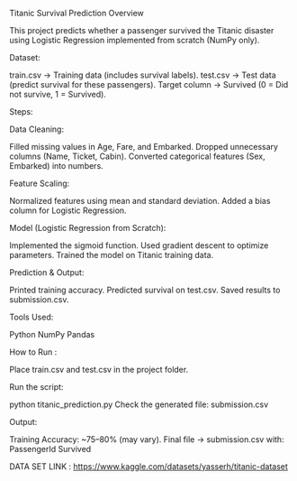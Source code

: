 Titanic Survival Prediction Overview

This project predicts whether a passenger survived the Titanic disaster using Logistic Regression implemented from scratch (NumPy only).

Dataset:

train.csv → Training data (includes survival labels).
test.csv → Test data (predict survival for these passengers).
Target column → Survived (0 = Did not survive, 1 = Survived).

Steps:

Data Cleaning:

Filled missing values in Age, Fare, and Embarked.
Dropped unnecessary columns (Name, Ticket, Cabin).
Converted categorical features (Sex, Embarked) into numbers.

Feature Scaling:

Normalized features using mean and standard deviation.
Added a bias column for Logistic Regression.

Model (Logistic Regression from Scratch):

Implemented the sigmoid function.
Used gradient descent to optimize parameters.
Trained the model on Titanic training data.

Prediction & Output:

Printed training accuracy.
Predicted survival on test.csv.
Saved results to submission.csv.

Tools Used:

Python
NumPy
Pandas

How to Run :

Place train.csv and test.csv in the project folder.

Run the script:

python titanic_prediction.py
Check the generated file: submission.csv

Output:

Training Accuracy: ~75–80% (may vary).
Final file → submission.csv with:
PassengerId
Survived

DATA SET LINK : https://www.kaggle.com/datasets/yasserh/titanic-dataset
